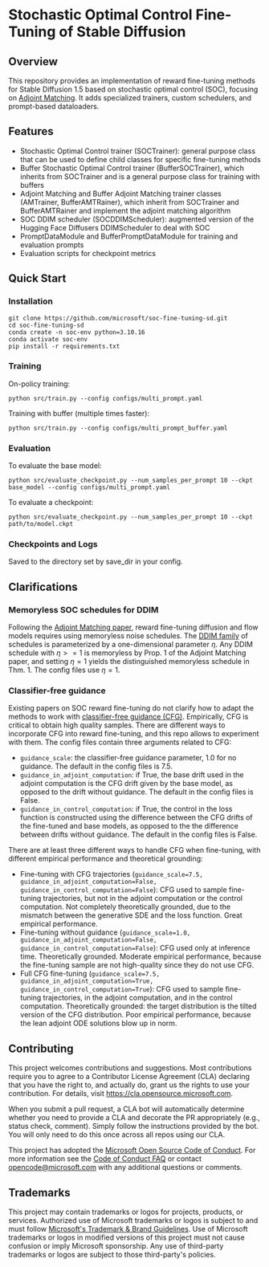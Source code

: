 # Stochastic Optimal Control Fine-Tuning of Stable Diffusion

## Overview
This repository provides an implementation of reward fine-tuning methods for Stable Diffusion 1.5 based on stochastic optimal control (SOC), focusing on [Adjoint Matching](https://openreview.net/forum?id=xQBRrtQM8u). It adds specialized trainers, custom schedulers, and prompt-based dataloaders.

## Features
- Stochastic Optimal Control trainer (SOCTrainer): general purpose class that can be used to define child classes for specific fine-tuning methods 
- Buffer Stochastic Optimal Control trainer (BufferSOCTrainer), which inherits from SOCTrainer and is a general purpose class for training with buffers 
- Adjoint Matching and Buffer Adjoint Matching trainer classes (AMTrainer, BufferAMTRainer), which inherit from SOCTrainer and BufferAMTRainer and implement the adjoint matching algorithm
- SOC DDIM scheduler (SOCDDIMScheduler): augmented version of the Hugging Face Diffusers DDIMScheduler to deal with SOC
- PromptDataModule and BufferPromptDataModule for training and evaluation prompts
- Evaluation scripts for checkpoint metrics

## Quick Start

### Installation
```
git clone https://github.com/microsoft/soc-fine-tuning-sd.git
cd soc-fine-tuning-sd
conda create -n soc-env python=3.10.16
conda activate soc-env
pip install -r requirements.txt
```

### Training
On-policy training:
```
python src/train.py --config configs/multi_prompt.yaml
```
Training with buffer (multiple times faster):
```
python src/train.py --config configs/multi_prompt_buffer.yaml
```

### Evaluation
To evaluate the base model:
```
python src/evaluate_checkpoint.py --num_samples_per_prompt 10 --ckpt base_model --config configs/multi_prompt.yaml
```
To evaluate a checkpoint:
```
python src/evaluate_checkpoint.py --num_samples_per_prompt 10 --ckpt path/to/model.ckpt
```

### Checkpoints and Logs
Saved to the directory set by save_dir in your config.

## Clarifications

### Memoryless SOC schedules for DDIM
Following the [Adjoint Matching paper](https://openreview.net/forum?id=xQBRrtQM8u), reward fine-tuning diffusion and flow models requires using memoryless noise schedules. The [DDIM family](https://openreview.net/forum?id=St1giarCHLP) of schedules is parameterized by a one-dimensional parameter $\eta$. Any DDIM schedule with $\eta >= 1$ is memoryless by Prop. 1 of the Adjoint Matching paper, and setting $\eta = 1$ yields the distinguished memoryless schedule in Thm. 1. The config files use $\eta = 1$.

### Classifier-free guidance
Existing papers on SOC reward fine-tuning do not clarify how to adapt the methods to work with [classifier-free guidance (CFG)](https://openreview.net/pdf?id=qw8AKxfYbI). Empirically, CFG is critical to obtain high quality samples. There are different ways to incorporate CFG into reward fine-tuning, and this repo allows to experiment with them. The config files contain three arguments related to CFG:
- `guidance_scale`: the classifier-free guidance parameter, 1.0 for no guidance. The default in the config files is 7.5.
- `guidance_in_adjoint_computation`: if True, the base drift used in the adjoint computation is the CFG drift given by the base model, as opposed to the drift without guidance. The default in the config files is False. 
- `guidance_in_control_computation`: if True, the control in the loss function is constructed using the difference between the CFG drifts of the fine-tuned and base models, as opposed to the the difference between drifts without guidance. The default in the config files is False.

There are at least three different ways to handle CFG when fine-tuning, with different empirical performance and theoretical grounding:
- Fine-tuning with CFG trajectories (`guidance_scale=7.5, guidance_in_adjoint_computation=False, guidance_in_control_computation=False`): CFG used to sample fine-tuning trajectories, but not in the adjoint computation or the control computation. Not completely theoretically grounded, due to the mismatch between the generative SDE and the loss function. Great empirical performance.
- Fine-tuning without guidance (`guidance_scale=1.0, guidance_in_adjoint_computation=False, guidance_in_control_computation=False`): CFG used only at inference time. Theoretically grounded. Moderate empirical performance, because the fine-tuning sample are not high-quality since they do not use CFG.
- Full CFG fine-tuning (`guidance_scale=7.5, guidance_in_adjoint_computation=True, guidance_in_control_computation=True`): CFG used to sample fine-tuning trajectories, in the adjoint computation, and in the control computation. Theoretically grounded: the target distribution is the tilted version of the CFG distribution. Poor empirical performance, because the lean adjoint ODE solutions blow up in norm.

## Contributing

This project welcomes contributions and suggestions.  Most contributions require you to agree to a
Contributor License Agreement (CLA) declaring that you have the right to, and actually do, grant us
the rights to use your contribution. For details, visit https://cla.opensource.microsoft.com.

When you submit a pull request, a CLA bot will automatically determine whether you need to provide
a CLA and decorate the PR appropriately (e.g., status check, comment). Simply follow the instructions
provided by the bot. You will only need to do this once across all repos using our CLA.

This project has adopted the [Microsoft Open Source Code of Conduct](https://opensource.microsoft.com/codeofconduct/).
For more information see the [Code of Conduct FAQ](https://opensource.microsoft.com/codeofconduct/faq/) or
contact [opencode@microsoft.com](mailto:opencode@microsoft.com) with any additional questions or comments.

## Trademarks

This project may contain trademarks or logos for projects, products, or services. Authorized use of Microsoft 
trademarks or logos is subject to and must follow 
[Microsoft's Trademark & Brand Guidelines](https://www.microsoft.com/en-us/legal/intellectualproperty/trademarks/usage/general).
Use of Microsoft trademarks or logos in modified versions of this project must not cause confusion or imply Microsoft sponsorship.
Any use of third-party trademarks or logos are subject to those third-party's policies.
